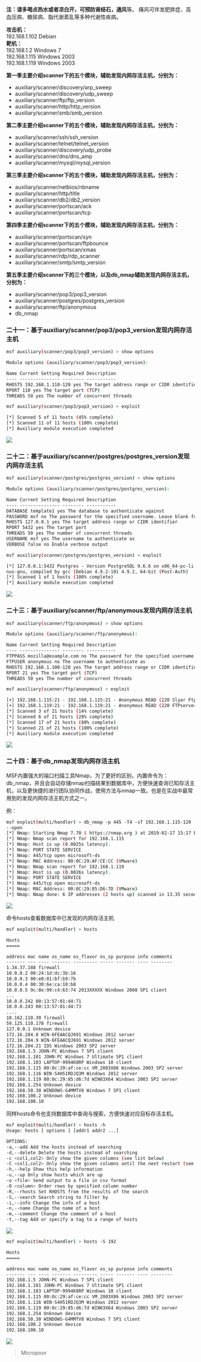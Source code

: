 **注：**请多喝点热水或者凉白开，可预防**肾结石，通风**等。
痛风可伴发肥胖症、高血压病、糖尿病、脂代谢紊乱等多种代谢性疾病。

**攻击机：**  
192.168.1.102 Debian  
**靶机：**  
192.168.1.2 Windows 7  
192.168.1.115 Windows 2003  
192.168.1.119 Windows 2003

**第一季主要介绍scanner下的五个模块，辅助发现内网存活主机，分别为：**
* auxiliary/scanner/discovery/arp_sweep 
* auxiliary/scanner/discovery/udp_sweep
* auxiliary/scanner/ftp/ftp_version 
* auxiliary/scanner/http/http_version
* auxiliary/scanner/smb/smb_version

**第二季主要介绍scanner下的五个模块，辅助发现内网存活主机，分别为：**

* auxiliary/scanner/ssh/ssh_version 
* auxiliary/scanner/telnet/telnet_version
* auxiliary/scanner/discovery/udp_probe 
* auxiliary/scanner/dns/dns_amp
* auxiliary/scanner/mysql/mysql_version

**第三季主要介绍scanner下的五个模块，辅助发现内网存活主机，分别为：**

* auxiliary/scanner/netbios/nbname 
* auxiliary/scanner/http/title
* auxiliary/scanner/db2/db2_version 
* auxiliary/scanner/portscan/ack
* auxiliary/scanner/portscan/tcp

**第四季主要介绍scanner下的五个模块，辅助发现内网存活主机，分别为：**

* auxiliary/scanner/portscan/syn 
* auxiliary/scanner/portscan/ftpbounce
* auxiliary/scanner/portscan/xmas 
* auxiliary/scanner/rdp/rdp_scanner
* auxiliary/scanner/smtp/smtp_version

**第五季主要介绍scanner下的三个模块，以及db_nmap辅助发现内网存活主机，分别为：**

* auxiliary/scanner/pop3/pop3_version
* auxiliary/scanner/postgres/postgres_version 
* auxiliary/scanner/ftp/anonymous
* db_nmap

### 二十一：基于auxiliary/scanner/pop3/pop3_version发现内网存活主机
```bash
msf auxiliary(scanner/pop3/pop3_version) > show options 

Module options (auxiliary/scanner/pop3/pop3_version): 

Name Current Setting Required Description
‐‐‐‐ ‐‐‐‐‐‐‐‐‐‐‐‐‐‐‐ ‐‐‐‐‐‐‐‐ ‐‐‐‐‐‐‐‐‐‐‐
RHOSTS 192.168.1.110‐120 yes The target address range or CIDR identifier
RPORT 110 yes The target port (TCP)
THREADS 50 yes The number of concurrent threads 

msf auxiliary(scanner/pop3/pop3_version) > exploit 

[*] Scanned 5 of 11 hosts (45% complete)
[*] Scanned 11 of 11 hosts (100% complete)
[*] Auxiliary module execution completed
```
![](/img/2582b5c030654781feac30f20350a575.jpg)

### 二十二：基于auxiliary/scanner/postgres/postgres_version发现内网存活主机
```bash
msf auxiliary(scanner/postgres/postgres_version) > show options 

Module options (auxiliary/scanner/postgres/postgres_version): 

Name Current Setting Required Description
‐‐‐‐ ‐‐‐‐‐‐‐‐‐‐‐‐‐‐‐ ‐‐‐‐‐‐‐‐ ‐‐‐‐‐‐‐‐‐‐‐
DATABASE template1 yes The database to authenticate against
PASSWORD msf no The password for the specified username. Leave blank for a random password.
RHOSTS 127.0.0.1 yes The target address range or CIDR identifier
RPORT 5432 yes The target port
THREADS 50 yes The number of concurrent threads
USERNAME msf yes The username to authenticate as
VERBOSE false no Enable verbose output 

msf auxiliary(scanner/postgres/postgres_version) > exploit 

[*] 127.0.0.1:5432 Postgres ‐ Version PostgreSQL 9.6.6 on x86_64‐pc‐li
nux‐gnu, compiled by gcc (Debian 4.9.2‐10) 4.9.2, 64‐bit (Post‐Auth)
[*] Scanned 1 of 1 hosts (100% complete)
[*] Auxiliary module execution completed
```
![](/img/03f13e7247773b96df39085bc75361f6.jpg)

### 二十三：基于auxiliary/scanner/ftp/anonymous发现内网存活主机
```bash
msf auxiliary(scanner/ftp/anonymous) > show options 

Module options (auxiliary/scanner/ftp/anonymous): 

Name Current Setting Required Description
‐‐‐‐ ‐‐‐‐‐‐‐‐‐‐‐‐‐‐‐ ‐‐‐‐‐‐‐‐ ‐‐‐‐‐‐‐‐‐‐‐
FTPPASS mozilla@example.com no The password for the specified username
FTPUSER anonymous no The username to authenticate as
RHOSTS 192.168.1.100‐120 yes The target address range or CIDR identifier
RPORT 21 yes The target port (TCP)
THREADS 50 yes The number of concurrent threads 

msf auxiliary(scanner/ftp/anonymous) > exploit 

[+] 192.168.1.115:21 ‐ 192.168.1.115:21 ‐ Anonymous READ (220 Slyar Ftpserver)
[+] 192.168.1.119:21 ‐ 192.168.1.119:21 ‐ Anonymous READ (220 FTPserver)
[*] Scanned 3 of 21 hosts (14% complete)
[*] Scanned 6 of 21 hosts (28% complete)
[*] Scanned 17 of 21 hosts (80% complete)
[*] Scanned 21 of 21 hosts (100% complete)
[*] Auxiliary module execution completed
```
![](/img/51df07fdc37e6804845d3560e50e76d6.jpg)

### 二十四：基于db_nmap发现内网存活主机

MSF内置强大的端口扫描工具Nmap，为了更好的区别，内置命令为：db_nmap，并且会自动存储nmap扫描结果到数据库中，方便快速查询已知存活主机，以及更快捷的进行团队协同作战，使用方法与nmap一致。也是在实战中最常用到的发现内网存活主机方式之一。

例：
```bash
msf exploit(multi/handler) > db_nmap ‐p 445 ‐T4 ‐sT 192.168.1.115‐120
‐‐open
[*] Nmap: Starting Nmap 7.70 ( https://nmap.org ) at 2019‐02‐17 15:17 EST
[*] Nmap: Nmap scan report for 192.168.1.115
[*] Nmap: Host is up (0.0025s latency).
[*] Nmap: PORT STATE SERVICE
[*] Nmap: 445/tcp open microsoft‐ds
[*] Nmap: MAC Address: 00:0C:29:AF:CE:CC (VMware)
[*] Nmap: Nmap scan report for 192.168.1.119
[*] Nmap: Host is up (0.0026s latency).
[*] Nmap: PORT STATE SERVICE
[*] Nmap: 445/tcp open microsoft‐ds
[*] Nmap: MAC Address: 00:0C:29:85:D6:7D (VMware)
[*] Nmap: Nmap done: 6 IP addresses (2 hosts up) scanned in 13.35 seconds
```
![](/img/f6a61ed6bd0488434b4fc561063c0955.jpg)

命令hosts查看数据库中已发现的内网存活主机
```bash
msf exploit(multi/handler) > hosts 

Hosts
===== 

address mac name os_name os_flavor os_sp purpose info comments
‐‐‐‐‐‐‐ ‐‐‐ ‐‐‐‐ ‐‐‐‐‐‐‐ ‐‐‐‐‐‐‐‐‐ ‐‐‐‐‐ ‐‐‐‐‐‐‐ ‐‐‐‐ ‐‐‐‐‐‐‐‐
1.34.37.188 firewall
10.0.0.2 00:24:1d:dc:3b:16
10.0.0.3 00:e0:81:bf:b9:7b
10.0.0.4 00:30:6e:ca:10:b8
10.0.0.5 9c:8e:99:c4:63:74 2013XXXXX Windows 2008 SP1 client
...
10.0.0.242 00:13:57:01:d4:71
10.0.0.243 00:13:57:01:d4:73
....
10.162.110.30 firewall
59.125.110.178 firewall
127.0.0.1 Unknown device
172.16.204.8 WIN‐6FEAACQJ691 Windows 2012 server
172.16.204.9 WIN‐6FEAACQJ691 Windows 2012 server
172.16.204.21 IDS Windows 2003 SP2 server
192.168.1.5 JOHN‐PC Windows 7 SP1 client
192.168.1.101 JOHN‐PC Windows 7 Ultimate SP1 client
192.168.1.103 LAPTOP‐9994K8RP Windows 10 client
192.168.1.115 00:0c:29:af:ce:cc VM_2003X86 Windows 2003 SP2 server
192.168.1.116 WIN‐S4H51RDJQ3M Windows 2012 server
192.168.1.119 00:0c:29:85:d6:7d WIN03X64 Windows 2003 SP2 server
192.168.1.254 Unknown device
192.168.50.30 WINDOWS‐G4MMTV8 Windows 7 SP1 client
192.168.100.2 Unknown device
192.168.100.10
```


同样hosts命令也支持数据库中查询与搜索，方便快速对应目标存活主机。
```bash
msf exploit(multi/handler) > hosts ‐h
Usage: hosts [ options ] [addr1 addr2 ...] 

OPTIONS:
‐a,‐‐add Add the hosts instead of searching
‐d,‐‐delete Delete the hosts instead of searching
‐c <col1,col2> Only show the given columns (see list below)
‐C <col1,col2> Only show the given columns until the next restart (see list below)
‐h,‐‐help Show this help information
‐u,‐‐up Only show hosts which are up
‐o <file> Send output to a file in csv format
‐O <column> Order rows by specified column number
‐R,‐‐rhosts Set RHOSTS from the results of the search
‐S,‐‐search Search string to filter by
‐i,‐‐info Change the info of a host
‐n,‐‐name Change the name of a host
‐m,‐‐comment Change the comment of a host
‐t,‐‐tag Add or specify a tag to a range of hosts
```
![](/img/6c912e4d3e70d5562a87b3d5b5fa20ab.jpg)

```bash
msf exploit(multi/handler) > hosts ‐S 192 

Hosts
===== 

address mac name os_name os_flavor os_sp purpose info comments
‐‐‐‐‐‐‐ ‐‐‐ ‐‐‐‐ ‐‐‐‐‐‐‐ ‐‐‐‐‐‐‐‐‐ ‐‐‐‐‐ ‐‐‐‐‐‐‐ ‐‐‐‐ ‐‐‐‐‐‐‐‐
192.168.1.5 JOHN‐PC Windows 7 SP1 client
192.168.1.101 JOHN‐PC Windows 7 Ultimate SP1 client
192.168.1.103 LAPTOP‐9994K8RP Windows 10 client
192.168.1.115 00:0c:29:af:ce:cc VM_2003X86 Windows 2003 SP2 server
192.168.1.116 WIN‐S4H51RDJQ3M Windows 2012 server
192.168.1.119 00:0c:29:85:d6:7d WIN03X64 Windows 2003 SP2 server
192.168.1.254 Unknown device
192.168.50.30 WINDOWS‐G4MMTV8 Windows 7 SP1 client
192.168.100.2 Unknown device
192.168.100.10
```
![](/img/4de3270d16aaa2d24dd912d7dda76647.jpg)

>   Micropoor

